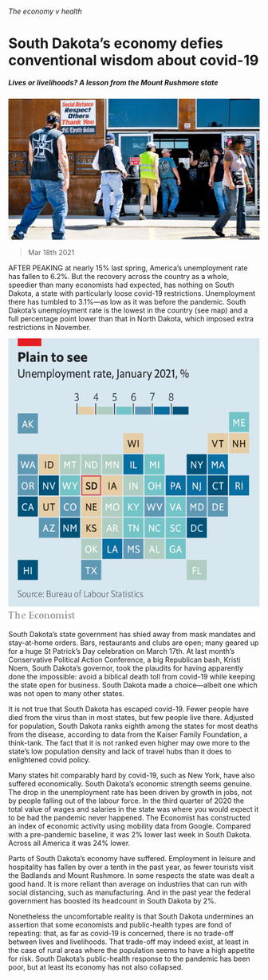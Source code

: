 ###### The economy v health

# South Dakota’s economy defies conventional wisdom about covid-19 

##### Lives or livelihoods? A lesson from the Mount Rushmore state 

![image](images/20210320_usp503.jpg) 

> Mar 18th 2021 


AFTER PEAKING at nearly 15% last spring, America’s unemployment rate has fallen to 6.2%. But the recovery across the country as a whole, speedier than many economists had expected, has nothing on South Dakota, a state with particularly loose covid-19 restrictions. Unemployment there has tumbled to 3.1%—as low as it was before the pandemic. South Dakota’s unemployment rate is the lowest in the country (see map) and a full percentage point lower than that in North Dakota, which imposed extra restrictions in November.

![image](images/20210320_USM900.png) 



South Dakota’s state government has shied away from mask mandates and stay-at-home orders. Bars, restaurants and clubs are open; many geared up for a huge St Patrick’s Day celebration on March 17th. At last month’s Conservative Political Action Conference, a big Republican bash, Kristi Noem, South Dakota’s governor, took the plaudits for having apparently done the impossible: avoid a biblical death toll from covid-19 while keeping the state open for business. South Dakota made a choice—albeit one which was not open to many other states.



It is not true that South Dakota has escaped covid-19. Fewer people have died from the virus than in most states, but few people live there. Adjusted for population, South Dakota ranks eighth among the states for most deaths from the disease, according to data from the Kaiser Family Foundation, a think-tank. The fact that it is not ranked even higher may owe more to the state’s low population density and lack of travel hubs than it does to enlightened covid policy. 


Many states hit comparably hard by covid-19, such as New York, have also suffered economically. South Dakota’s economic strength seems genuine. The drop in the unemployment rate has been driven by growth in jobs, not by people falling out of the labour force. In the third quarter of 2020 the total value of wages and salaries in the state was where you would expect it to be had the pandemic never happened. The Economist has constructed an index of economic activity using mobility data from Google. Compared with a pre-pandemic baseline, it was 2% lower last week in South Dakota. Across all America it was 24% lower. 


Parts of South Dakota’s economy have suffered. Employment in leisure and hospitality has fallen by over a tenth in the past year, as fewer tourists visit the Badlands and Mount Rushmore. In some respects the state was dealt a good hand. It is more reliant than average on industries that can run with social distancing, such as manufacturing. And in the past year the federal government has boosted its headcount in South Dakota by 2%.


Nonetheless the uncomfortable reality is that South Dakota undermines an assertion that some economists and public-health types are fond of repeating: that, as far as covid-19 is concerned, there is no trade-off between lives and livelihoods. That trade-off may indeed exist, at least in the case of rural areas where the population seems to have a high appetite for risk. South Dakota’s public-health response to the pandemic has been poor, but at least its economy has not also collapsed.

